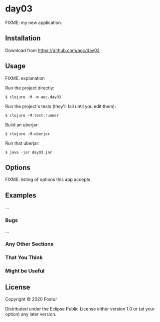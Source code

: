 # day03

FIXME: my new application.

## Installation

Download from https://github.com/aoc/day03

## Usage

FIXME: explanation

Run the project directly:

    $ clojure -M -m aoc.day03

Run the project's tests (they'll fail until you edit them):

    $ clojure -M:test:runner

Build an uberjar:

    $ clojure -M:uberjar

Run that uberjar:

    $ java -jar day03.jar

## Options

FIXME: listing of options this app accepts.

## Examples

...

### Bugs

...

### Any Other Sections
### That You Think
### Might be Useful

## License

Copyright © 2020 Foxtur

Distributed under the Eclipse Public License either version 1.0 or (at
your option) any later version.
